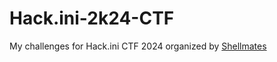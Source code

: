 # Hack.ini-2k24-CTF
My challenges for Hack.ini CTF 2024 organized by [Shellmates](https://github.com/Shellmates/)
